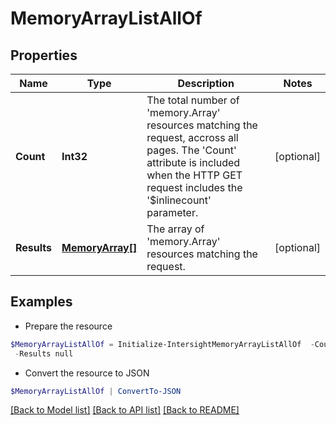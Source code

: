 # MemoryArrayListAllOf
## Properties

Name | Type | Description | Notes
------------ | ------------- | ------------- | -------------
**Count** | **Int32** | The total number of &#39;memory.Array&#39; resources matching the request, accross all pages. The &#39;Count&#39; attribute is included when the HTTP GET request includes the &#39;$inlinecount&#39; parameter. | [optional] 
**Results** | [**MemoryArray[]**](MemoryArray.md) | The array of &#39;memory.Array&#39; resources matching the request. | [optional] 

## Examples

- Prepare the resource
```powershell
$MemoryArrayListAllOf = Initialize-IntersightMemoryArrayListAllOf  -Count null `
 -Results null
```

- Convert the resource to JSON
```powershell
$MemoryArrayListAllOf | ConvertTo-JSON
```

[[Back to Model list]](../README.md#documentation-for-models) [[Back to API list]](../README.md#documentation-for-api-endpoints) [[Back to README]](../README.md)

